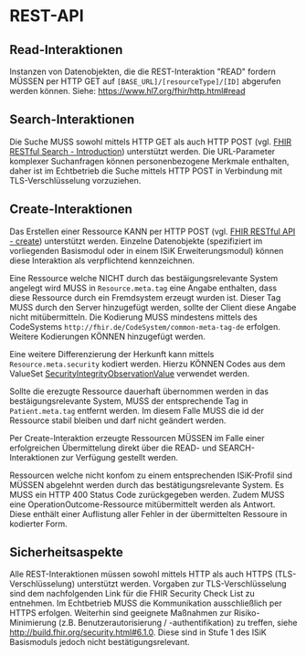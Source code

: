 # REST-API

## Read-Interaktionen
Instanzen von Datenobjekten, die die REST-Interaktion "READ" fordern MÜSSEN per HTTP GET auf ```[BASE_URL]/[resourceType]/[ID]``` abgerufen werden können. 
Siehe: https://www.hl7.org/fhir/http.html#read 

## Search-Interaktionen
Die Suche MUSS sowohl mittels HTTP GET als auch HTTP POST (vgl. [FHIR RESTful Search - Introduction](https://www.hl7.org/fhir/search.html#Introduction)) unterstützt werden. Die URL-Parameter komplexer Suchanfragen können personenbezogene Merkmale enthalten, daher ist im Echtbetrieb die Suche mittels HTTP POST in Verbindung mit TLS-Verschlüsselung vorzuziehen. 

## Create-Interaktionen
Das Erstellen einer Ressource KANN per HTTP POST (vgl. [FHIR RESTful API - create](https://www.hl7.org/fhir/http.html#create)) unterstützt werden. Einzelne Datenobjekte (spezifiziert im vorliegenden Basismodul oder in einem ISiK Erweiterungsmodul) können diese Interaktion als verpflichtend kennzeichnen.

Eine Ressource welche NICHT durch das bestäigungsrelevante System angelegt wird MUSS in ```Resource.meta.tag``` eine Angabe enthalten, dass diese Ressource durch ein Fremdsystem erzeugt wurden ist. Dieser Tag MUSS durch den Server hinzugefügt werden, sollte der Client diese Angabe nicht mitübermitteln. Die Kodierung MUSS mindestens mittels des CodeSystems ```http://fhir.de/CodeSystem/common-meta-tag-de``` erfolgen. Weitere Kodierungen KÖNNEN hinzugefügt werden.

Eine weitere Differenzierung der Herkunft kann mittels ```Resource.meta.security``` kodiert werden. Hierzu KÖNNEN Codes aus dem ValueSet [SecurityIntegrityObservationValue](http://terminology.hl7.org/ValueSet/v3-SecurityIntegrityObservationValue) verwendet werden.

Sollte die erezugte Ressource dauerhaft übernommen werden in das bestäigungsrelevante System, MUSS der entsprechende Tag in ```Patient.meta.tag``` entfernt werden. Im diesem Falle MUSS die id der Ressource stabil bleiben und darf nicht geändert werden.

Per Create-Interaktion erzeugte Ressourcen MÜSSEN im Falle einer erfolgreichen Übermittelung direkt über die READ- und SEARCH-Interaktionen zur Verfügung gestellt werden.

Ressourcen welche nicht konfom zu einem entsprechenden ISiK-Profil sind MÜSSEN abgelehnt werden durch das bestätigungsrelevante System. Es MUSS ein HTTP 400 Status Code zurückgegeben werden. Zudem MUSS eine OperationOutcome-Ressource mitübermittelt werden als Antwort. Diese enthält einer Auflistung aller Fehler in der übermittelten Ressoure in kodierter Form. 


## Sicherheitsaspekte
Alle REST-Interaktionen müssen sowohl mittels HTTP als auch HTTPS (TLS-Verschlüsselung) unterstützt werden. Vorgaben zur TLS-Verschlüsselung sind dem nachfolgenden Link für die FHIR Security Check List zu entnehmen.
Im Echtbetrieb MUSS die Kommunikation ausschließlich per HTTPS erfolgen.
Weiterhin sind geeignete Maßnahmen zur Risiko-Minimierung (z.B. Benutzerautorisierung / -authentifikation) zu treffen, siehe http://build.fhir.org/security.html#6.1.0. 
Diese sind in Stufe 1 des ISiK Basismoduls jedoch nicht bestätigungsrelevant.